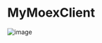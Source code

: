 # MyMoexClient
![image](https://github.com/user-attachments/assets/a8a31a8c-ea90-4c90-a807-4fb49d870c3d)

